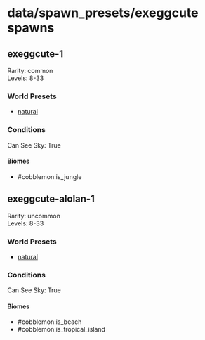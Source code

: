 # data/spawn_presets/exeggcute spawns  
  
## exeggcute-1  
Rarity: common  
Levels: 8-33  
  
### World Presets  
* [natural](/data/world_presets/natural.md)  
  
### Conditions  
Can See Sky: True  
  
#### Biomes  
  * #cobblemon:is_jungle
  
  
## exeggcute-alolan-1  
Rarity: uncommon  
Levels: 8-33  
  
### World Presets  
* [natural](/data/world_presets/natural.md)  
  
### Conditions  
Can See Sky: True  
  
#### Biomes  
  * #cobblemon:is_beach
  * #cobblemon:is_tropical_island
  
